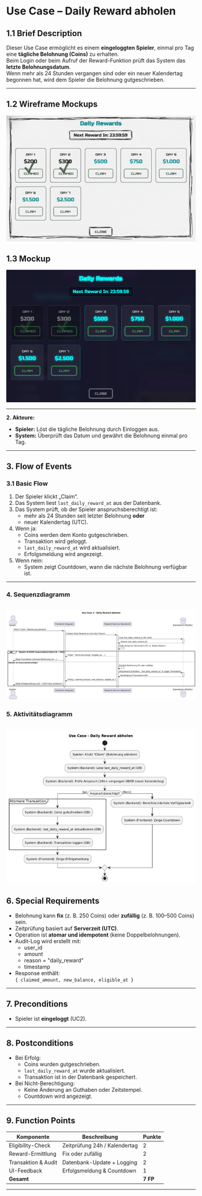 # Use Case – Daily Reward abholen

## 1.1 Brief Description
Dieser Use Case ermöglicht es einem **eingeloggten Spieler**, einmal pro Tag eine **tägliche Belohnung (Coins)** zu erhalten.  
Beim Login oder beim Aufruf der Reward-Funktion prüft das System das **letzte Belohnungsdatum**.  
Wenn mehr als 24 Stunden vergangen sind oder ein neuer Kalendertag begonnen hat, wird dem Spieler die Belohnung gutgeschrieben.

---
## 1.2 Wireframe Mockups
![alt text](Wireframe-mockups/Mockup-Daily_Rewards-wirecard.png)
## 1.3 Mockup
![alt text](mockups/Daily-Rewards.png)

---
<!--
## 1.3 Screenshots
- Lobby mit Daily Reward Button  
- Erfolgsmeldung nach Abholung  
- Countdown-Ansicht, wenn Belohnung noch nicht verfügbar ist  

*(Screenshots folgen.)*

---
-->
**2. Akteure:**  
- **Spieler:** Löst die tägliche Belohnung durch Einloggen aus.  
- **System:** Überprüft das Datum und gewährt die Belohnung einmal pro Tag.
---

## 3. Flow of Events

### 3.1 Basic Flow
1. Der Spieler klickt „Claim“.
2. Das System liest `last_daily_reward_at` aus der Datenbank.  
3. Das System prüft, ob der Spieler anspruchsberechtigt ist:  
   - mehr als 24 Stunden seit letzter Belohnung **oder**  
   - neuer Kalendertag (UTC).  
4. Wenn ja:  
   - Coins werden dem Konto gutgeschrieben.  
   - Transaktion wird geloggt.  
   - `last_daily_reward_at` wird aktualisiert.  
   - Erfolgsmeldung wird angezeigt.  
5. Wenn nein:  
   - System zeigt Countdown, wann die nächste Belohnung verfügbar ist.

---

### 4. Sequenzdiagramm
![alt text](<Sequenzdiagramme/Sequenzdiagramm Daily-Reward.png>)
---

### 5. Aktivitätsdiagramm
![alt text](<Aktivitätsdiagramme/Aktivitätsdiagramm Daily-Reward.png>)
---




## 6. Special Requirements
- Belohnung kann **fix** (z. B. 250 Coins) oder **zufällig** (z. B. 100–500 Coins) sein.  
- Zeitprüfung basiert auf **Serverzeit (UTC)**.  
- Operation ist **atomar und idempotent** (keine Doppelbelohnungen).  
- Audit-Log wird erstellt mit:
  - user_id  
  - amount  
  - reason = "daily_reward"  
  - timestamp  
- Response enthält:  
  `{ claimed_amount, new_balance, eligible_at }`

---

## 7. Preconditions
- Spieler ist **eingeloggt** (UC2).  

---

## 8. Postconditions
- Bei Erfolg:  
  - Coins wurden gutgeschrieben.  
  - `last_daily_reward_at` wurde aktualisiert.  
  - Transaktion ist in der Datenbank gespeichert.  
- Bei Nicht-Berechtigung:  
  - Keine Änderung an Guthaben oder Zeitstempel.  
  - Countdown wird angezeigt.

---
<!--
### 5.1 Save changes / Sync with server
**Persistente Felder (MySQL):**
- `users.last_daily_reward_at`
- `users.balance`
- `wallet_transactions` (user_id, amount, type='credit', reason='daily_reward')

**Synchronisation:**  
Client erhält `new_balance`, `claimed_amount`, `eligible_at` und aktualisiert die Anzeige.

---
-->
## 9. Function Points
| Komponente | Beschreibung | Punkte |
|-------------|---------------|--------|
| Eligibility-Check | Zeitprüfung 24h / Kalendertag | 2 |
| Reward-Ermittlung | Fix oder zufällig | 2 |
| Transaktion & Audit | Datenbank-Update + Logging | 2 |
| UI-Feedback | Erfolgsmeldung & Countdown | 1 |
| **Gesamt** |  | **7 FP** |

---
<!--
## 7. Technische Hinweise
**API-Endpoint:**
```
POST /api/rewards/daily/claim
Authorization: Bearer <JWT>
```

**Antworten:**
```
200 OK { claimed_amount, new_balance, eligible_at }
409 Conflict { error: "not_eligible", eligible_at }
```

**Pseudo-Code (Server):**
```pseudo
if !isEligible(user.last_daily_reward_at):
    return 409, { eligible_at: nextTime() }

amount = randomBetween(min, max)
with transaction:
    user.balance += amount
    user.last_daily_reward_at = nowUTC()
    insert(wallet_transactions, user, amount, "daily_reward")
return 200, { claimed_amount: amount, new_balance: user.balance }
```

---
-->
